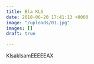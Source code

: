 ```yaml
---
title: Bla KLS
date: 2018-06-20 17:41:13 +0000
image: "/uploads/01.jpg"
images: []
draft: true

---
```

KlsaklsamEEEEEAX